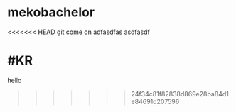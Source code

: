 # mekobachelor
<<<<<<< HEAD
git come on
adfasdfas
asdfasdf

#KR
=======
hello
>>>>>>> 24f34c81f82838d869e28ba84d1e84691d207596
